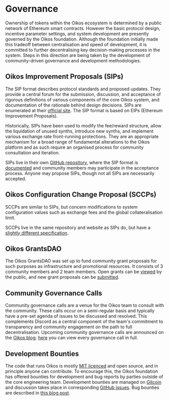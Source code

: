# Governance

Ownership of tokens within the Oikos ecosystem is determined by a public network of Ethereum smart contracts. However the basic protocol design, incentive parameter settings, and system development are presently governed by the Oikos foundation. Although the foundation initially made this tradeoff between centralisation and speed of development, it is committed to further decentralising key decision-making processes in the system. Steps in this direction are being taken by the development of community-driven governance and development methodologies.

## Oikos Improvement Proposals (SIPs)

The SIP format describes protocol standards and proposed updates. They provide a central forum for the submission, discussion, and acceptance of rigorous definitions of various components of the core Oikos system, and documentation of the rationale behind design decisions. SIPs are enumerated at their [official site](https://sips.oikos.cash/). The SIP format is based on EIPs (Ethereum Improvement Proposals).

Historically, SIPs have been used to modify the fee/reward structure, allow the liquidation of unused synths, introduce new synths, and implement various exchange rate front-running protections. They are an appropriate mechanism for a broad range of fundamental alterations to the Oikos platform and as such require an organised process for community consultation and iteration.

SIPs live in their own [GitHub repository](https://github.com/Synthetixio/SIPs), where the SIP format is [documented](https://github.com/Synthetixio/SIPs/blob/master/SIPS/sip-1.md) and community members may participate in the acceptance process. Anyone may propose SIPs, though not all SIPs are necessarily accepted.

## Oikos Configuration Change Proposal (SCCPs)

SCCPs are similar to SIPs, but concern modifications to system configuration values such as exchange fees and the global collateralisation limit.

SCCPs live in the same repository and website as SIPs do, but have a [slightly different specification](https://github.com/Synthetixio/SIPs/blob/master/SCCP/sccp-1.md).

## Oikos GrantsDAO

The Oikos GrantsDAO was set up to fund community grant proposals for such purposes as infrastructure and promotional resources. It consists of 3 community members and 2 team members. Open grants can be [viewed](https://snxgrants.io/) by the public, and new grant proposals can be [submitted](https://github.com/Synthetixio/snx-grants-dao/blob/master/proposals/proposal-template.md).

## Community Governance Calls

Community governance calls are a venue for the Oikos team to consult with the community. These calls occur on a semi-regular basis and typically have a pre-set agenda of issues to be discussed and resolved. This complements Discord as a central component of the team's commitment to transparency and community engagement on the path to full decentralisation. Upcoming community governance calls are announced on the [Oikos blog](https://blog.oikos.cash/); [here](https://www.youtube.com/channel/UCxsxeKabeNtozsolSM_1nuw) you can view every governance call in full. 

## Development Bounties

The code that runs Oikos is mostly [MIT licenced](https://github.com/Synthetixio/oikos/blob/master/LICENSE) and open source, and in principle anyone can contribute. To encourage this, the Oikos foundation has offered bounties for development and bug reports by parties outside of the core engineering team. Development bounties are managed on [Gitcoin](https://gitcoin.co/profile/Synthetixio) and discussion takes place in corresponding [GitHub issues](https://github.com/Synthetixio/oikos/issues). Bug bounties are described in [this blog post](https://blog.oikos.cash/oikos-bug-bounties/).
